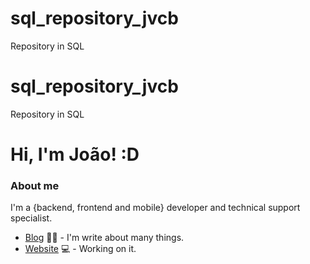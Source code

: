 # sql_repository_jvcb
Repository in SQL

# sql_repository_jvcb
Repository in SQL

# Hi, I'm João! :D

### About me
I'm a {backend, frontend and mobile} developer and technical support specialist.

- [Blog](https://www.treinaweb.com.br/blog/author/fagner-pinheiro/) ✍🏼 - I'm write about many things.
- [Website](https://fagnerpsantos.dev/) 💻 - Working on it.
